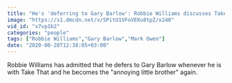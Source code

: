 ```yaml
---
title: "He's 'deferring to Gary Barlow': Robbie Williams discusses Take That reunion"
image: "https://s1.dmcdn.net/v/SPitU1VFoVEKu8tpZ/x240"
vid_id: "x7vp1b2"
categories: "people"
tags: ["Robbie Williams","Gary Barlow","Mark Owen"]
date: "2020-08-28T12:38:05+03:00"
---
```

Robbie Williams has admitted that he defers to Gary Barlow  whenever he is with Take That and he becomes the &quot;annoying little brother&quot; again.
